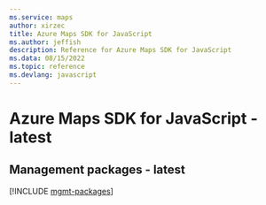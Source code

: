```yaml
---
ms.service: maps
author: xirzec
title: Azure Maps SDK for JavaScript
ms.author: jeffish
description: Reference for Azure Maps SDK for JavaScript
ms.data: 08/15/2022
ms.topic: reference
ms.devlang: javascript
---
```

# Azure Maps SDK for JavaScript - latest

## Management packages - latest
[!INCLUDE [mgmt-packages](maps-mgmt-index.md)]